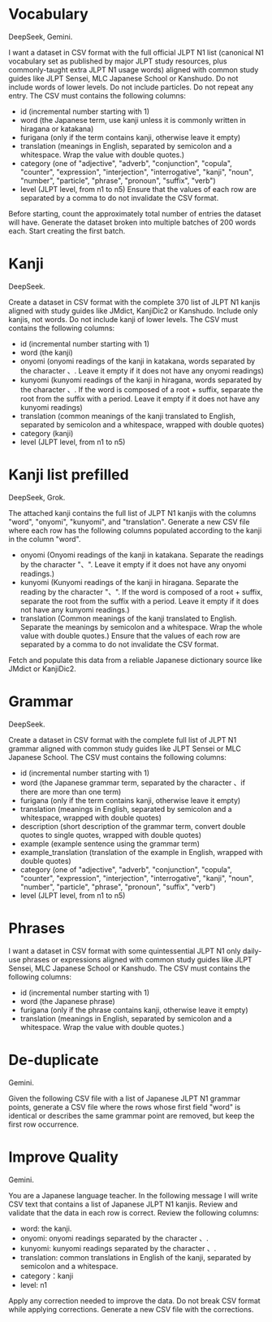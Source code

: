 # Vocabulary
DeepSeek, Gemini.

I want a dataset in CSV format with the full official JLPT N1 list (canonical N1 vocabulary set as published by major JLPT study resources, plus commonly-taught extra JLPT N1 usage words) aligned with common study guides like JLPT Sensei, MLC Japanese School or Kanshudo. Do not include words of lower levels. Do not include particles. Do not repeat any entry.
The CSV must contains the following columns:
- id (incremental number starting with 1)
- word (the Japanese term, use kanji unless it is commonly written in hiragana or katakana)
- furigana (only if the term contains kanji, otherwise leave it empty)
- translation (meanings in English, separated by semicolon and a whitespace. Wrap the value with double quotes.)
- category (one of "adjective", "adverb", "conjunction", "copula", "counter", "expression", "interjection", "interrogative", "kanji", "noun", "number", "particle", "phrase", "pronoun", "suffix", "verb")
- level (JLPT level, from n1 to n5)
Ensure that the values of each row are separated by a comma to do not invalidate the CSV format.

Before starting, count the approximately total number of entries the dataset will have.
Generate the dataset broken into multiple batches of 200 words each.
Start creating the first batch.


# Kanji
DeepSeek.

Create a dataset in CSV format with the complete 370 list of JLPT N1 kanjis aligned with study guides like JMdict, KanjiDic2 or Kanshudo. Include only kanjis, not words. Do not include kanji of lower levels.
The CSV must contains the following columns:
- id (incremental number starting with 1)
- word (the kanji)
- onyomi (onyomi readings of the kanji in katakana, words separated by the character 、. Leave it empty if it does not have any onyomi readings)
- kunyomi (kunyomi readings of the kanji in hiragana, words separated by the character 、. If the word is composed of a root + suffix, separate the root from the suffix with a period. Leave it empty if it does not have any kunyomi readings)
- translation (common meanings of the kanji translated to English, separated by semicolon and a whitespace, wrapped with double quotes)
- category (kanji)
- level (JLPT level, from n1 to n5)


# Kanji list prefilled
DeepSeek, Grok.

The attached kanji contains the full list of JLPT N1 kanjis with the columns "word", "onyomi", "kunyomi", and "translation".
Generate a new CSV file where each row has the following columns populated according to the kanji in the column "word".
- onyomi (Onyomi readings of the kanji in katakana. Separate the readings by the character "、". Leave it empty if it does not have any onyomi readings.)
- kunyomi (Kunyomi readings of the kanji in hiragana. Separate the reading by the character "、". If the word is composed of a root + suffix, separate the root from the suffix with a period. Leave it empty if it does not have any kunyomi readings.)
- translation (Common meanings of the kanji translated to English. Separate the meanings by semicolon and a whitespace. Wrap the whole value with double quotes.)
Ensure that the values of each row are separated by a comma to do not invalidate the CSV format.

Fetch and populate this data from a reliable Japanese dictionary source like JMdict or KanjiDic2.


# Grammar
DeepSeek.

Create a dataset in CSV format with the complete full list of JLPT N1 grammar aligned with common study guides like JLPT Sensei or MLC Japanese School.
The CSV must contains the following columns:
- id (incremental number starting with 1)
- word (the Japanese grammar term, separated by the character 、if there are more than one term)
- furigana (only if the term contains kanji, otherwise leave it empty)
- translation (meanings in English, separated by semicolon and a whitespace, wrapped with double quotes)
- description (short description of the grammar term, convert double quotes to single quotes, wrapped with double quotes)
- example (example sentence using the grammar term)
- example_translation (translation of the example in English, wrapped with double quotes)
- category (one of "adjective", "adverb", "conjunction", "copula", "counter", "expression", "interjection", "interrogative", "kanji", "noun", "number", "particle", "phrase", "pronoun", "suffix", "verb")
- level (JLPT level, from n1 to n5)


# Phrases

I want a dataset in CSV format with some quintessential JLPT N1 only daily-use phrases or expressions aligned with common study guides like JLPT Sensei, MLC Japanese School or Kanshudo.
The CSV must contains the following columns:
- id (incremental number starting with 1)
- word (the Japanese phrase)
- furigana (only if the phrase contains kanji, otherwise leave it empty)
- translation (meanings in English, separated by semicolon and a whitespace. Wrap the value with double quotes.)


# De-duplicate
Gemini.

Given the following CSV file with a list of Japanese JLPT N1 grammar points, generate a CSV file where the rows whose first field "word" is identical or describes the same grammar point are removed, but keep the first row occurrence.


# Improve Quality
Gemini.

You are a Japanese language teacher.
In the following message I will write CSV text that contains a list of Japanese JLPT N1 kanjis.
Review and validate that the data in each row is correct. Review the following columns:
- word: the kanji.
- onyomi: onyomi readings separated by the character 、.
- kunyomi: kunyomi readings separated by the character 、.
- translation: common translations in English of the kanji, separated by semicolon and a whitespace.
- category：kanji
- level: n1

Apply any correction needed to improve the data.
Do not break CSV format while applying corrections.
Generate a new CSV file with the corrections.
